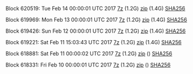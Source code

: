 Block 620519: Tue Feb 14 00:00:01 UTC 2017 [7z](https://transfer.sh/vyaAY/bootstrap.dat.20170214.7z) (1.2G) [zip](https://transfer.sh/KOLWS/bootstrap.dat.20170214.zip) (1.4G) [SHA256](https://transfer.sh/pBYtY/sha256.txt)

Block 619969: Mon Feb 13 00:00:01 UTC 2017 [7z](https://transfer.sh/Qe8dj/bootstrap.dat.20170213.7z) (1.2G) [zip](https://transfer.sh/W49Zs/bootstrap.dat.20170213.zip) (1.4G) [SHA256](https://transfer.sh/1pZxZ/sha256.txt)

Block 619426: Sun Feb 12 00:00:01 UTC 2017 [7z](https://transfer.sh/9TZi5/bootstrap.dat.20170212.7z) (1.2G) [zip](https://transfer.sh/1eblp/bootstrap.dat.20170212.zip) (1.4G) [SHA256](https://transfer.sh/QlTft/sha256.txt)

Block 619221: Sat Feb 11 15:03:43 UTC 2017 [7z](https://transfer.sh/rh0P3/bootstrap.dat.20170211.7z) (1.2G) [zip](https://transfer.sh/G5mZm/bootstrap.dat.20170211.zip) (1.4G) [SHA256](https://transfer.sh/7Vpxq/sha256.txt)

Block 618881: Sat Feb 11 00:00:02 UTC 2017 [7z](https://transfer.sh/8b02j/bootstrap.dat.20170211.7z) (1.2G) [zip]() () [SHA256](https://transfer.sh/K3djD/sha256.txt)

Block 618331: Fri Feb 10 00:00:01 UTC 2017 [7z](https://transfer.sh/zmQ78/bootstrap.dat.20170210.7z) (1.2G) [zip]() () [SHA256](https://transfer.sh/Lq50a/sha256.txt)
